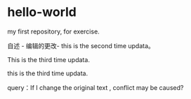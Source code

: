 # hello-world
my first repository, for exercise.

自述 - 编辑的更改- this is the second time updata。

This is the third time updata.

this is the third time updata.

query：If I change the original text , conflict may be caused?
